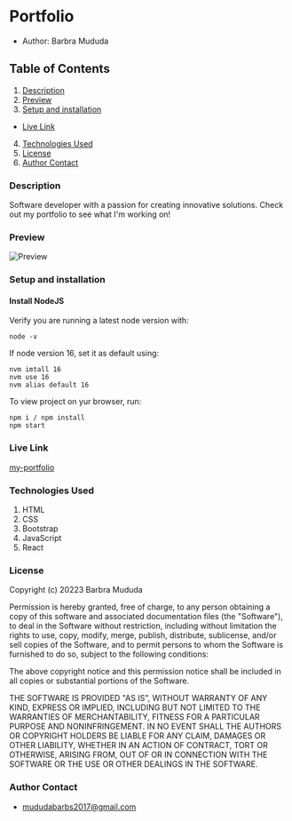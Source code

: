 # Portfolio
- Author: Barbra Mududa

## Table of Contents
1. [Description](#description)
2. [Preview](#preview)
3. [Setup and installation](#setup-and-installation)
  - [Live Link](#live-link)
4. [Technologies Used](#technologies-used)
5. [License](#license)
6. [Author Contact](#author-contact)


### Description
Software developer with a passion for creating innovative solutions. Check out my portfolio to see what I'm working on!

### Preview
![Preview](https://i.postimg.cc/C114VJY1/preview.png)

### Setup and installation

#### Install NodeJS
Verify you are running a latest node version with:
```
node -v
```

If node version 16, set it as default using:
```
nvm imtall 16
nvm use 16
nvm alias default 16
```

To view project on yur browser, run:
```
npm i / npm install
npm start
```

### Live Link
[my-portfolio](https://barbramududa.vercel.app/)

### Technologies Used
1. HTML
2. CSS
3. Bootstrap
4. JavaScript
5. React

### License
Copyright (c) 20223 Barbra Mududa

Permission is hereby granted, free of charge, to any person obtaining
a copy of this software and associated documentation files (the
"Software"), to deal in the Software without restriction, including
without limitation the rights to use, copy, modify, merge, publish,
distribute, sublicense, and/or sell copies of the Software, and to
permit persons to whom the Software is furnished to do so, subject to
the following conditions:

The above copyright notice and this permission notice shall be
included in all copies or substantial portions of the Software.

THE SOFTWARE IS PROVIDED "AS IS", WITHOUT WARRANTY OF ANY KIND,
EXPRESS OR IMPLIED, INCLUDING BUT NOT LIMITED TO THE WARRANTIES OF
MERCHANTABILITY, FITNESS FOR A PARTICULAR PURPOSE AND
NONINFRINGEMENT. IN NO EVENT SHALL THE AUTHORS OR COPYRIGHT HOLDERS BE
LIABLE FOR ANY CLAIM, DAMAGES OR OTHER LIABILITY, WHETHER IN AN ACTION
OF CONTRACT, TORT OR OTHERWISE, ARISING FROM, OUT OF OR IN CONNECTION
WITH THE SOFTWARE OR THE USE OR OTHER DEALINGS IN THE SOFTWARE.


### Author Contact
- mududabarbs2017@gmail.com

